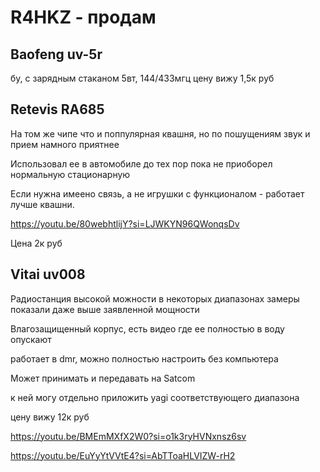 # R4HKZ - продам

## Baofeng uv-5r
бу, с зарядным стаканом 
5вт, 144/433мгц
цену вижу 1,5к руб

## Retevis RA685
На том же чипе что и поппулярная квашня, но по пошущениям звук и прием намного приятнее

Использовал ее в автомобиле до тех пор пока не приоборел нормальную стационарную

Если нужна имеено связь, а не игрушки с функционалом - работает лучше квашни.

https://youtu.be/80webhtlijY?si=LJWKYN96QWonqsDv

Цена 2к руб

## Vitai uv008
Радиостанция высокой можности
в некоторых диапазонах замеры показали даже выше заявленной мощности

Влагозащищенный корпус, есть видео где ее полностью в воду опускают

работает в dmr, можно полностью настроить без компьютера

Может принимать и передавать на Satcom

к ней могу отдельно приложить yagi соответствующего диапазона


цену вижу 12к руб


https://youtu.be/BMEmMXfX2W0?si=o1k3ryHVNxnsz6sv

https://youtu.be/EuYyYtVVtE4?si=AbTToaHLVIZW-rH2
